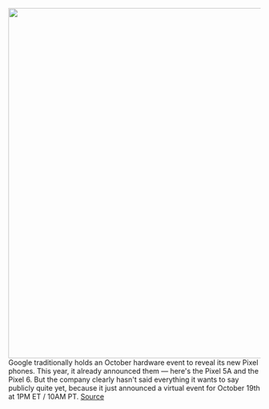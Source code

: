 <img src='https://cdn.vox-cdn.com/thumbor/UhZN2UkFsu_2pkfdfmeleC5OmUk=/0x0:4096x2150/1200x800/filters:focal(1656x659:2310x1313)/cdn.vox-cdn.com/uploads/chorus_image/image/69954789/FA8qbJ0VQAsbGif.0.jpg' width='700px' /><br/>
Google traditionally holds an October hardware event to reveal its new Pixel phones. This year, it already announced them — here's the Pixel 5A and the Pixel 6. But the company clearly hasn't said everything it wants to say publicly quite yet, because it just announced a virtual event for October 19th at 1PM ET / 10AM PT.
<a href='https://www.theverge.com/2021/10/5/22691850/google-pixel-6-event-2021-fall-announcement'> Source <a/>